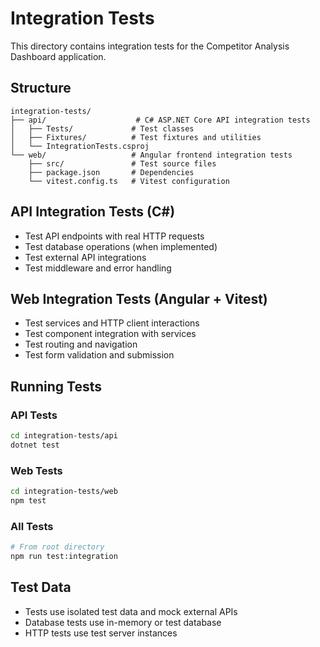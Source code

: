 # Integration Tests

This directory contains integration tests for the Competitor Analysis Dashboard application.

## Structure

```
integration-tests/
├── api/                    # C# ASP.NET Core API integration tests
│   ├── Tests/             # Test classes
│   ├── Fixtures/          # Test fixtures and utilities
│   └── IntegrationTests.csproj
└── web/                   # Angular frontend integration tests
    ├── src/               # Test source files
    ├── package.json       # Dependencies
    └── vitest.config.ts   # Vitest configuration
```

## API Integration Tests (C#)
- Test API endpoints with real HTTP requests
- Test database operations (when implemented)
- Test external API integrations
- Test middleware and error handling

## Web Integration Tests (Angular + Vitest)
- Test services and HTTP client interactions
- Test component integration with services
- Test routing and navigation
- Test form validation and submission

## Running Tests

### API Tests
```bash
cd integration-tests/api
dotnet test
```

### Web Tests
```bash
cd integration-tests/web
npm test
```

### All Tests
```bash
# From root directory
npm run test:integration
```

## Test Data
- Tests use isolated test data and mock external APIs
- Database tests use in-memory or test database
- HTTP tests use test server instances